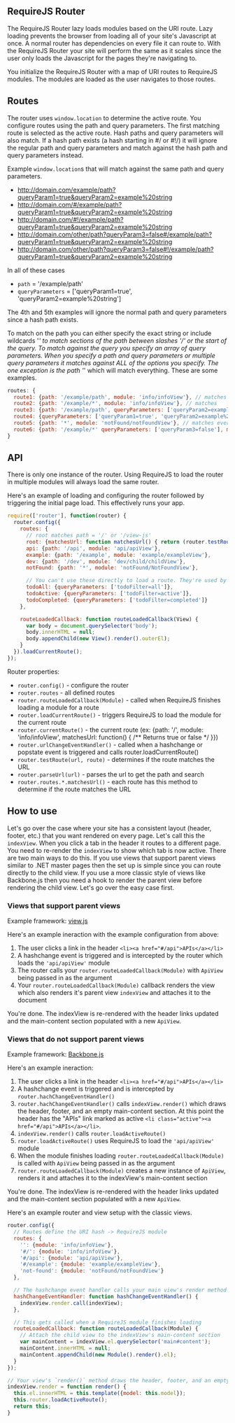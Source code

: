 ## RequireJS Router
The RequireJS Router lazy loads modules based on the URI route. Lazy loading prevents the browser from loading all of your site's Javascript at once. A normal router has dependencies on every file it can route to. With the RequireJS Router your site will perform the same as it scales since the user only loads the Javascript for the pages they're navigating to.

You initialize the RequireJS Router with a map of URI routes to RequireJS modules. The modules are loaded as the user navigates to those routes.

## Routes
The router uses `window.location` to determine the active route. You configure routes using the path and query parameters. The first matching route is selected as the active route. Hash paths and query parameters will also match. If a hash path exists (a hash starting in #/ or #!/) it will ignore the regular path and query parameters and match against the hash path and query parameters instead.

Example `window.location`s that will match against the same path and query parameters.
- http://domain.com/example/path?queryParam1=true&queryParam2=example%20string
- http://domain.com/#/example/path?queryParam1=true&queryParam2=example%20string
- http://domain.com/#!/example/path?queryParam1=true&queryParam2=example%20string
- http://domain.com/other/path?queryParam3=false#/example/path?queryParam1=true&queryParam2=example%20string
- http://domain.com/other/path?queryParam3=false#!/example/path?queryParam1=true&queryParam2=example%20string

In all of these cases
- `path` = '/example/path'
- `queryParameters` = ['queryParam1=true', 'queryParam2=example%20string']

The 4th and 5th examples will ignore the normal path and query parameters since a hash path exists.

To match on the path you can either specify the exact string or include wildcards '*' to match sections of the path between slashes '/' or the start of the query. To match against the query you specify an array of query parameters. When you specify a path and query parameters or multiple query parameters it matches against ALL of the options you specify. The one exception is the path '*' which will match everything. These are some examples.

```js
routes: {
  route1: {path: '/example/path', module: 'info/infoView'}, // matches
  route2: {path: '/example/*', module: 'info/infoView'}, // matches
  route3: {path: '/example/path', queryParameters: ['queryParam2=example%20string'], module: 'info/infoView'}, // matches
  route4: {queryParameters: ['queryParam1=true', 'queryParam2=example%20string'], module: 'info/infoView'}, // matches
  route5: {path: '*', module: 'notFound/notFoundView'}, // matches everything - this route would typically be used to load a 404 page
  route6: {path: '/example/*' queryParameters: ['queryParam3=false'], module: 'info/infoView'} // doesn't match - the query parameter fails the match
}
```

## API
There is only one instance of the router. Using RequireJS to load the router in multiple modules will always load the same router.

Here's an example of loading and configuring the router followed by triggering the initial page load. This effectively runs your app.
```js
require(['router'], function(router) {
  router.config({
    routes: {
      // root matches path = '/' or '/view-js'
      root: {matchesUrl: function matchesUrl() { return (router.testRoute(window.location.href, {path: '/'}) || router.testRoute(window.location.href, {path: '/view-js'})) ? true : false; }, module: 'info/infoView'},
      api: {path: '/api', module: 'api/apiView'},
      example: {path: '/example', module: 'example/exampleView'},
      dev: {path: '/dev', module: 'dev/child/childView'},
      notFound: {path: '*', module: 'notFound/NotFoundView'},

      // You can't use these directly to load a route. They're used by sub-views for their `.matchesUrl()` method.
      todoAll: {queryParameters: ['todoFilter=all']},
      todoActive: {queryParameters: ['todoFilter=active']},
      todoCompleted: {queryParameters: ['todoFilter=completed']}
    },

    routeLoadedCallback: function routeLoadedCallback(View) {
      var body = document.querySelector('body');
      body.innerHTML = null;
      body.appendChild(new View().render().outerEl);
    }
  }).loadCurrentRoute();
});
```

Router properties:
- `router.config()` - configure the router
- `router.routes` - all defined routes
- `router.routeLoadedCallback(Module)` - called when RequireJS finishes loading a module for a route
- `router.loadCurrentRoute()` - triggers RequireJS to load the module for the current route
- `router.currentRoute()` - the current route (ex: {path: '/', module: 'info/infoView', matchesUrl: function() { /** Returns true or false */ }})
- `router.urlChangeEventHandler()` - called when a hashchange or popstate event is triggered and calls router.loadCurrentRoute()
- `router.testRoute(url, route)` - determines if the route matches the URL
- `router.parseUrl(url)` - parses the url to get the path and search
- `router.routes.*.matchesUrl()` - each route has this method to determine if the route matches the URL

## How to use
Let's go over the case where your site has a consistent layout (header, footer, etc.) that you want rendered on every page. Let's call this the `indexView`. When you click a tab in the header it routes to a different page. You need to re-render the `indexView` to show which tab is now active. There are two main ways to do this. If you use views that support parent views similar to .NET master pages then the set up is simple since you can route directly to the child view. If you use a more classic style of views like Backbone.js then you need a hook to render the parent view before rendering the child view. Let's go over the easy case first.

### Views that support parent views
Example framework: [view.js](http://erikringsmuth.github.io/view-js/)

Here's an example ineraction with the example configuration from above:

1. The user clicks a link in the header `<li><a href="#/api">APIs</a></li>`
2. A hashchange event is triggered and is intercepted by the router which loads the `'api/apiView'` module
3. The router calls your `router.routeLoadedCallback(Module)` with `ApiView` being passed in as the argument
4. Your `router.routeLoadedCallback(Module)` callback renders the view which also renders it's parent view `indexView` and attaches it to the document

You're done. The indexView is re-rendered with the header links updated and the main-content section populated with a new `ApiView`.

### Views that do not support parent views
Example framework: [Backbone.js](http://backbonejs.org/)

Here's an example ineraction:

1. The user clicks a link in the header `<li><a href="#/api">APIs</a></li>`
2. A hashchange event is triggered and is intercepted by `router.hachChangeEventHandler()`
3. `router.hachChangeEventHandler()` calls `indexView.render()` which draws the header, footer, and an empty main-content section. At this point the header has the "APIs" link marked as active `<li class="active"><a href="#/api">APIs</a></li>`.
4. `indexView.render()` calls `router.loadActiveRoute()`
5. `router.loadActiveRoute()` uses RequireJS to load the `'api/apiView'` module
6. When the module finishes loading `router.routeLoadedCallback(Module)` is called with `ApiView` being passed in as the argument
7. `router.routeLoadedCallback(Module)` creates a new instance of `ApiView`, renders it and attaches it to the indexView's main-content section

You're done. The indexView is re-rendered with the header links updated and the main-content section populated with a new `ApiView`.

Here's an example router and view setup with the classic views.
```js
router.config({
  // Routes define the URI hash -> RequireJS module
  routes: {
    '': {module: 'info/infoView'},
    '#/': {module: 'info/infoView'},
    '#/api': {module: 'api/apiView'},
    '#/example': {module: 'example/exampleView'},
    'not-found': {module: 'notFound/notFoundView'}
  },

  // The hashchange event handler calls your main view's render method
  hashChangeEventHandler: function hashChangeEventHandler() {
    indexView.render.call(indexView);
  },

  // This gets called when a RequireJS module finishes loading
  routeLoadedCallback: function routeLoadedCallback(Module) {
    // Attach the child view to the indexView's main-content section
    var mainContent = indexView.el.querySelector('main#content');
    mainContent.innerHTML = null;
    mainContent.appendChild(new Module().render().el);
  }
});

// Your view's `render()` method draws the header, footer, and an empty main-content section which the `router.routeLoadedCallback()` method populates
indexView.render = function render() {
  this.el.innerHTML = this.template({model: this.model});
  this.router.loadActiveRoute();
  return this;
}
```
